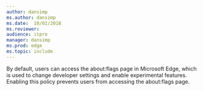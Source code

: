 ```yaml
---
author: dansimp
ms.author: dansimp
ms.date:  10/02/2018
ms.reviewer:
audience: itpro
manager: dansimp
ms.prod: edge
ms.topic: include
---
```


By default, users can access the about:flags page in Microsoft Edge, which is used to change developer settings and enable experimental features. Enabling this policy prevents users from accessing the about:flags page.
